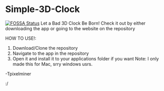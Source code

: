 # Simple-3D-Clock
[![FOSSA Status](https://app.fossa.io/api/projects/git%2Bhttps%3A%2F%2Fgithub.com%2FTpixelminer%2FSimple-3D-Clock.svg?type=shield)](https://app.fossa.io/projects/git%2Bhttps%3A%2F%2Fgithub.com%2FTpixelminer%2FSimple-3D-Clock?ref=badge_shield)
Let a Bad 3D Clock Be Born!
Check it out by either downloading the app or going to the website on the repository


HOW TO USE!:

1. Download/Clone the repository
2. Navigate to the app in the repository
3. Open it and install it to your applications folder if you want
Note: I only made this for Mac, srry windows usrs.

-Tpixelminer

:/
